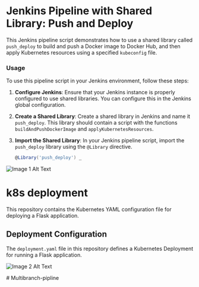 # Jenkins Pipeline with Shared Library: Push and Deploy


This Jenkins pipeline script demonstrates how to use a shared library called `push_deploy` to build and push a Docker image to Docker Hub, and then apply Kubernetes resources using a specified `kubeconfig` file.

### Usage

To use this pipeline script in your Jenkins environment, follow these steps:

1. **Configure Jenkins**: Ensure that your Jenkins instance is properly configured to use shared libraries. You can configure this in the Jenkins global configuration.

2. **Create a Shared Library**: Create a shared library in Jenkins and name it `push_deploy`. This library should contain a script with the functions `buildAndPushDockerImage` and `applyKubernetesResources`.

3. **Import the Shared Library**: In your Jenkins pipeline script, import the `push_deploy` library using the `@Library` directive.

   ```groovy
   @Library('push_deploy') _


![Image 1 Alt Text](img/pipline.png)

# k8s deployment

This repository contains the Kubernetes YAML configuration file for deploying a Flask application.

## Deployment Configuration

The `deployment.yaml` file in this repository defines a Kubernetes Deployment for running a Flask application.


![Image 2 Alt Text](img/runing_pod.png)

#   M u l t i b r a n c h - p i p l i n e  
 